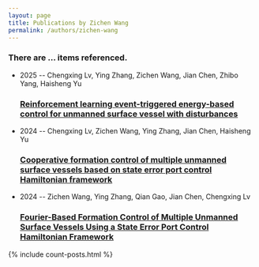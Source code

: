 ```yaml
---
layout: page
title: Publications by Zichen Wang
permalink: /authors/zichen-wang
---
```


<h3 id="number-posts">There are ... items referenced.</h3>
<ul class="post-list">
<li><span class='post-meta'>2025 -- Chengxing Lv, Ying Zhang, Zichen Wang, Jian Chen, Zhibo Yang, Haisheng Yu</span><h3><a class='post-link' href="{{ site.baseurl }}/reinforcement-learning-event-triggered-energy-based-control-for-unmanned-surface-vessel-with-disturbances">Reinforcement learning event-triggered energy-based control for unmanned surface vessel with disturbances</a></h3></li>
<li><span class='post-meta'>2024 -- Chengxing Lv, Zichen Wang, Ying Zhang, Jian Chen, Haisheng Yu</span><h3><a class='post-link' href="{{ site.baseurl }}/cooperative-formation-control-of-multiple-unmanned-surface-vessels-based-on-state-error-port-control-hamiltonian-framework">Cooperative formation control of multiple unmanned surface vessels based on state error port control Hamiltonian framework</a></h3></li>
<li><span class='post-meta'>2024 -- Zichen Wang, Ying Zhang, Qian Gao, Jian Chen, Chengxing Lv</span><h3><a class='post-link' href="{{ site.baseurl }}/fourier-based-formation-control-of-multiple-unmanned-surface-vessels-using-a-state-error-port-control-hamiltonian-framework">Fourier-Based Formation Control of Multiple Unmanned Surface Vessels Using a State Error Port Control Hamiltonian Framework</a></h3></li>

</ul>
{% include count-posts.html %}
